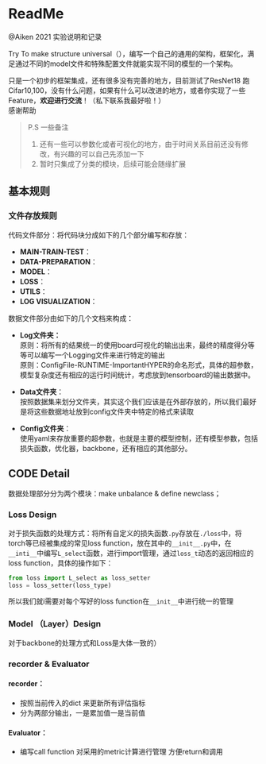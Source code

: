 # ReadMe

@Aiken 2021 实验说明和记录

Try To make structure universal（），编写一个自己的通用的架构，框架化，满足通过不同的model文件和特殊配置文件就能实现不同的模型的一个架构。

只是一个初步的框架集成，还有很多没有完善的地方，目前测试了ResNet18 跑Cifar10,100，没有什么问题，如果有什么可以改进的地方，或者你实现了一些Feature，**欢迎进行交流**！（私下联系我最好啦！）  
感谢帮助

> P.S 一些备注
> 1. 还有一些可以参数化或者可视化的地方，由于时间关系目前还没有修改，有兴趣的可以自己先添加一下  
> 2. 暂时只集成了分类的模块，后续可能会随缘扩展

## 基本规则

### 文件存放规则

代码文件部分：将代码块分成如下的几个部分编写和存放：

- **MAIN-TRAIN-TEST**：
- **DATA-PREPARATION**：
- **MODEL**：
- **LOSS**：
- **UTILS**：
- **LOG VISUALIZATION**：  
  

数据文件部分由如下的几个文档来构成：

- **Log文件夹：**  
  原则：将所有的结果统一的使用board可视化的输出出来，最终的精度得分等等可以编写一个Logging文件来进行特定的输出  
  原则：ConfigFile-RUNTIME-ImportantHYPER的命名形式，具体的超参数，模型复杂度还有相应的运行时间统计，考虑放到tensorboard的输出数据中。

- **Data文件夹**：  
按照数据集来划分文件夹，其实这个我们应该是在外部存放的，所以我们最好是将这些数据地址放到config文件夹中特定的格式来读取
- **Config文件夹**：  
使用yaml来存放重要的超参数，也就是主要的模型控制，还有模型参数，包括损失函数，优化器，backbone，还有相应的其他部分。



## CODE Detail

数据处理部分分为两个模块：make unbalance & define newclass；

### Loss  Design

对于损失函数的处理方式：将所有自定义的损失函数`.py`存放在`./loss`中，将torch等已经被集成的常见loss function，放在其中的`__init__.py`中，在`__inti__`中编写`L_select`函数，进行import管理，通过`loss_t`动态的返回相应的loss function，具体的操作如下：

```python
from loss import L_select as loss_setter
loss = loss_setter(loss_type)
```

所以我们就i需要对每个写好的loss function在`__init__`中进行统一的管理

### Model （Layer）Design

对于backbone的处理方式和Loss是大体一致的）


### recorder & Evaluator

#### recorder：

* 按照当前传入的dict 来更新所有评估指标
* 分为两部分输出，一是累加值一是当前值

#### Evaluator：

* 编写call function 对采用的metric计算进行管理 方便return和调用
  
  
  

